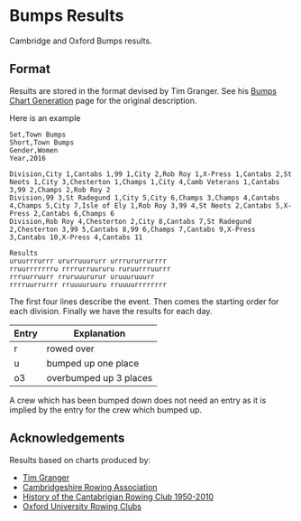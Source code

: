 # Bumps Results

Cambridge and Oxford Bumps results.

## Format

Results are stored in the format devised by Tim Granger. See his [Bumps Chart Generation](http://www.mcshane.org/bumps/create.html) page for the original description.

Here is an example

    Set,Town Bumps
    Short,Town Bumps
    Gender,Women
    Year,2016

    Division,City 1,Cantabs 1,99 1,City 2,Rob Roy 1,X-Press 1,Cantabs 2,St Neots 1,City 3,Chesterton 1,Champs 1,City 4,Camb Veterans 1,Cantabs 3,99 2,Champs 2,Rob Roy 2
    Division,99 3,St Radegund 1,City 5,City 6,Champs 3,Champs 4,Cantabs 4,Champs 5,City 7,Isle of Ely 1,Rob Roy 3,99 4,St Neots 2,Cantabs 5,X-Press 2,Cantabs 6,Champs 6
    Division,Rob Roy 4,Chesterton 2,City 8,Cantabs 7,St Radegund 2,Chesterton 3,99 5,Cantabs 8,99 6,Champs 7,Cantabs 9,X-Press 3,Cantabs 10,X-Press 4,Cantabs 11

    Results
    uruurrrurrr ururruuururr urrrururrurrrr
    rruurrrrrrru rrrrurruururu ruruurrruurrr
    rrruurruurr rruruuururur uruuuruuurr
    rrrruurrurrr rruuuuruuru rruuuurrrrrrrr

The first four lines describe the event. Then comes the starting order for each division. Finally we have the results for each day.

| Entry | Explanation            |
| ----- | ---------------------- |
| r     | rowed over             |
| u     | bumped up one place    |
| o3    | overbumped up 3 places |

A crew which has been bumped down does not need an entry as it is implied by the entry for the crew which bumped up.

## Acknowledgements
Results based on charts produced by:

- [Tim Granger](http://www.mcshane.org/bumps/)
- [Cambridgeshire Rowing Association](http://www.crarowing.co.uk/town-bumps/about-the-cra-town-bumps/results/historic-bumps-results)
- [History of the Cantabrigian Rowing Club 1950-2010](http://www.cantabsrowing.org.uk/history-of-the-cantabrigian-rowing-club-1950-2010/)
- [Oxford University Rowing Clubs](http://www.ourcs.org.uk/)


